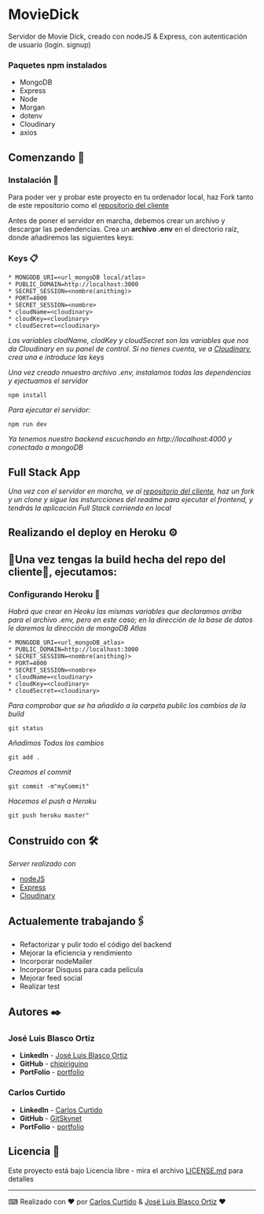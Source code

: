 # MovieDick

Servidor de Movie Dick, creado con nodeJS & Express, con autenticación de usuario (login. signup)
### Paquetes npm instalados
* MongoDB 
* Express
* Node
* Morgan
* dotenv
* Cloudinary
* axios 

## Comenzando 🚀
### Instalación 🔧
Para poder ver y probar este proyecto en tu ordenador local, haz Fork tanto de este repositorio como el [repositorio del cliente](https://github.com/GitSkynet/Movie-Dic-Client)

Antes de poner el servidor en marcha, debemos crear un archivo y descargar las pedendencias.
Crea  un **archivo .env** en el directorio raíz, donde añadiremos las siguientes keys:

### Keys 📋

```
* MONGODB_URI=<url_mongoDB local/atlas>
* PUBLIC_DOMAIN=http://localhost:3000
* SECRET_SESSION=<nombre(anithing)>
* PORT=4000
* SECRET_SESSION=<nombre>
* cloudName=<cloudinary>
* cloudKey=<cloudinary>
* cloudSecret=<cloudinary>
```
_Las variables clodName, clodKey y cloudSecret son las variables que nos da Cloudinary en su panel
de control. Si no tienes cuenta, ve a [Cloudinary](https://cloudinary.com/), crea una e introduce las keys_

_Una vez creado nnuestro archivo .env, instalamos todas las dependencias y ejectuamos el servidor_

```
npm install
```

_Para ejecutar el servidor:_

```
npm run dev
```

_Ya tenemos nuestro backend escuchando en http://localhost:4000 y conectado a mongoDB_

## Full Stack App

_Una vez con el servidor en marcha, ve al [repositorio del cliente](https://github.com/GitSkynet/Movie-Dic-Client), haz un fork y un clone y sigue las insturcciones del readme para ejecutar el frontend, 
y tendrás la aplicación Full Stack corriendo en local_


## Realizando el deploy en Heroku ⚙️

## 📌Una vez tengas la build hecha del repo del cliente📌, ejecutamos:

### Configurando Heroku 🔩

_Habrá que crear en Heoku las mismas variables que declaramos arriba para el archivo .env, pero en este caso; en la dirección de la base de datos le daremos la dirección de mongoDB Atlas_

```
* MONGODB_URI=<url_mongoDB_atlas>
* PUBLIC_DOMAIN=http://localhost:3000
* SECRET_SESSION=<nombre(anithing)>
* PORT=4000
* SECRET_SESSION=<nombre>
* cloudName=<cloudinary>
* cloudKey=<cloudinary>
* cloudSecret=<cloudinary>
```

_Para comprobar que se ha añadido a la carpeta public los cambios de la build_
```
git status
```
_Añadimos  Todos los cambios_
```
git add .
```
_Creamos el commit_
```
git commit -m"myCommit"
```
_Hacemos el push a Heroku_
```
git push heroku master"
```

## Construido con 🛠️

_Server realizado con_

* [nodeJS](https://nodejs.org/es/)
* [Express](https://expressjs.com/es/)
* [Cloudinary](https://cloudinary.com/)

## Actualemente trabajando🖇️

- Refactorizar y pulir todo el código del backend
- Mejorar la eficiencia y rendimiento
- Incorporar nodeMailer
- Incorporar Disquss para cada película
- Mejorar feed social
- Realizar test 

## Autores ✒️

### José Luis Blasco Ortiz
* **LinkedIn** - [José Luis Blasco Ortiz](https://www.linkedin.com/in/joseluis-blascoortiz/)
* **GitHub** - [chipiriguino](https://github.com/chipiriguino)
* **PortFolio** - [portfolio](https://portfolio-chipiriguino.herokuapp.com/)

### Carlos Curtido
* **LinkedIn** - [Carlos Curtido](https://www.linkedin.com/in/carlos-curtido/)
* **GitHub** - [GitSkynet](https://github.com/GitSkynet)
* **PortFolio** - [portfolio](https://portfoliocurtido.herokuapp.com/)

## Licencia 📄

Este proyecto está bajo Licencia libre - mira el archivo [LICENSE.md](LICENSE.md) para detalles

---
⌨ Realizado con ❤️ por [Carlos Curtido](https://portfoliocurtido.herokuapp.com/) &  [José Luis Blasco Ortiz](https://portfolio-chipiriguino.herokuapp.com/) ❤️
